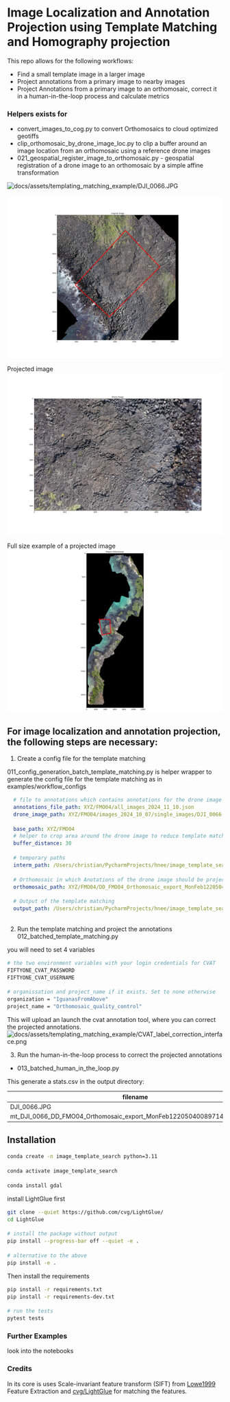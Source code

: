 # Image Localization and Annotation Projection using Template Matching and Homography projection
This repo allows for the following workflows:

- Find a small template image in a larger image
- Project annotations from a primary image to nearby images
- Project Annotations from a primary image to an orthomosaic, correct it in a human-in-the-loop process and calculate metrics

### Helpers exists for 

- convert_images_to_cog.py to convert Orthomosaics to cloud optimized geotiffs
- clip_orthomosaic_by_drone_image_loc.py to clip a buffer around an image location from an orthomosaic using a reference drone images
- 021_geospatial_register_image_to_orthomosaic.py - geospatial registration of a drone image to an orthomosaic by a simple affine transformation

![docs/assets/templating_matching_example/DJI_0066.JPG](docs/assets/templating_matching_example/DJI_0066.JPG)

![docs/assets/templating_matching_example/DD_FMO04_Orthomosaic_export_MonFeb12205040089714_template.jpg](docs/assets/templating_matching_example/DD_FMO04_Orthomosaic_export_MonFeb12205040089714_template.jpg)

Projected image 
![docs/assets/templating_matching_example/DJI_0066_drone_image.jpg](docs/assets/templating_matching_example/DJI_0066_drone_image.jpg)

Full size example of a projected image
![docs/assets/templating_matching_example/FootprintOnFullMap.png](docs/assets/templating_matching_example/FootprintOnFullMap.png)

## For image localization and annotation projection, the following steps are necessary:
1. Create a config file for the template matching

011_config_generation_batch_template_matching.py is helper wrapper to generate the config file for the template matching as in examples/workflow_configs

```yaml
  # file to annotations which contains annotations for the drone image at <drone_image_path> in hasty.ai 1.1. format
  annotations_file_path: XYZ/FMO04/all_images_2024_11_10.json
  drone_image_path: XYZ/FMO04/images_2024_10_07/single_images/DJI_0066.JPG
  
  base_path: XYZ/FMO04
  # helper to crop area around the drone image to reduce template matching time
  buffer_distance: 30
  
  # temporary paths 
  interm_path: /Users/christian/PycharmProjects/hnee/image_template_search/data
  
  # Orthomosaic in which Anotations of the drone image should be projected
  orthomosaic_path: XYZ/FMO04/DD_FMO04_Orthomosaic_export_MonFeb12205040089714.tif
  
  # Output of the template matching
  output_path: /Users/christian/PycharmProjects/hnee/image_template_search/data/output/FMO04/DD_FMO04_Orthomosaic_export_MonFeb12205040089714
  
```
   
2. Run the template matching and project the annotations
012_batched_template_matching.py

you will need to set 4 variables 

```bash
# the two environment variables with your login credentials for CVAT
FIFTYONE_CVAT_PASSWORD
FIFTYONE_CVAT_USERNAME

# organissation and project_name if it exists. Set to none otherwise
organization = "IguanasFromAbove"
project_name = "Orthomosaic_quality_control"
```
This will upload an launch the cvat annotation tool, where you can correct the projected annotations.
![docs/assets/templating_matching_example/CVAT_label_correction_interface.png](docs/assets/templating_matching_example/CVAT_label_correction_interface.png)

   
3. Run the human-in-the-loop process to correct the projected annotations
- 013_batched_human_in_the_loop.py

This generate a stats.csv in the output directory:

| filename | updated_labels | new_labels | unchanged_labels | after_correction | before_correction |
|----------|----------------|------------|------------------|------------------|-------------------|
| DJI_0066.JPG | 3 | 9 | 2 | 14 | 5 |
| mt_DJI_0066_DD_FMO04_Orthomosaic_export_MonFeb12205040089714_cropped.jpg | 0 | 0 | 5 | 5 | 5 |

## Installation
```bash
conda create -n image_template_search python=3.11

conda activate image_template_search

conda install gdal
```
install LightGlue first

```bash
git clone --quiet https://github.com/cvg/LightGlue/
cd LightGlue

# install the package without output
pip install --progress-bar off --quiet -e .

# alternative to the above
pip install -e .
```

Then install the requirements
```bash
pip install -r requirements.txt
pip install -r requirements-dev.txt

# run the tests
pytest tests
```


### Further Examples
look into the notebooks




### Credits
In its core is uses Scale-invariant feature transform (SIFT) from [Lowe1999](https://www.cs.ubc.ca/~lowe/papers/iccv99.pdf) Feature Extraction and [cvg/LightGlue](https://github.com/cvg/LightGlue) for matching the features.
